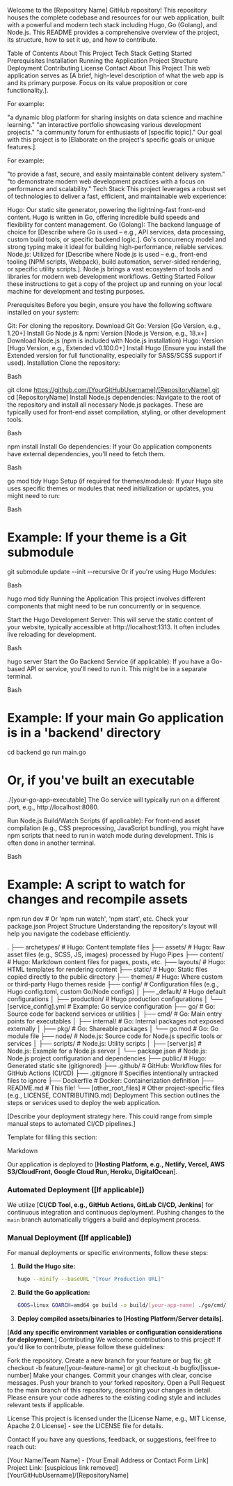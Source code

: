 Welcome to the [Repository Name] GitHub repository! This repository houses the complete codebase and resources for our web application, built with a powerful and modern tech stack including Hugo, Go (Golang), and Node.js. This README provides a comprehensive overview of the project, its structure, how to set it up, and how to contribute.

Table of Contents
About This Project
Tech Stack
Getting Started
Prerequisites
Installation
Running the Application
Project Structure
Deployment
Contributing
License
Contact
About This Project
This web application serves as [A brief, high-level description of what the web app is and its primary purpose. Focus on its value proposition or core functionality.].

For example:

"a dynamic blog platform for sharing insights on data science and machine learning."
"an interactive portfolio showcasing various development projects."
"a community forum for enthusiasts of [specific topic]."
Our goal with this project is to [Elaborate on the project's specific goals or unique features.].

For example:

"to provide a fast, secure, and easily maintainable content delivery system."
"to demonstrate modern web development practices with a focus on performance and scalability."
Tech Stack
This project leverages a robust set of technologies to deliver a fast, efficient, and maintainable web experience:

Hugo: Our static site generator, powering the lightning-fast front-end content. Hugo is written in Go, offering incredible build speeds and flexibility for content management.
Go (Golang): The backend language of choice for [Describe where Go is used – e.g., API services, data processing, custom build tools, or specific backend logic.]. Go's concurrency model and strong typing make it ideal for building high-performance, reliable services.
Node.js: Utilized for [Describe where Node.js is used – e.g., front-end tooling (NPM scripts, Webpack), build automation, server-sided rendering, or specific utility scripts.]. Node.js brings a vast ecosystem of tools and libraries for modern web development workflows.
Getting Started
Follow these instructions to get a copy of the project up and running on your local machine for development and testing purposes.

Prerequisites
Before you begin, ensure you have the following software installed on your system:

Git: For cloning the repository.
Download Git
Go: Version [Go Version, e.g., 1.20+]
Install Go
Node.js & npm: Version [Node.js Version, e.g., 18.x+]
Download Node.js (npm is included with Node.js installation)
Hugo: Version [Hugo Version, e.g., Extended v0.100.0+]
Install Hugo (Ensure you install the Extended version for full functionality, especially for SASS/SCSS support if used).
Installation
Clone the repository:

Bash

git clone https://github.com/[YourGitHubUsername]/[RepositoryName].git
cd [RepositoryName]
Install Node.js dependencies:
Navigate to the root of the repository and install all necessary Node.js packages. These are typically used for front-end asset compilation, styling, or other development tools.

Bash

npm install
Install Go dependencies:
If your Go application components have external dependencies, you'll need to fetch them.

Bash

go mod tidy
Hugo Setup (if required for themes/modules):
If your Hugo site uses specific themes or modules that need initialization or updates, you might need to run:

Bash

# Example: If your theme is a Git submodule
git submodule update --init --recursive
Or if you're using Hugo Modules:

Bash

hugo mod tidy
Running the Application
This project involves different components that might need to be run concurrently or in sequence.

Start the Hugo Development Server:
This will serve the static content of your website, typically accessible at http://localhost:1313. It often includes live reloading for development.

Bash

hugo server
Start the Go Backend Service (if applicable):
If you have a Go-based API or service, you'll need to run it. This might be in a separate terminal.

Bash

# Example: If your main Go application is in a 'backend' directory
cd backend
go run main.go
# Or, if you've built an executable
./[your-go-app-executable]
The Go service will typically run on a different port, e.g., http://localhost:8080.

Run Node.js Build/Watch Scripts (if applicable):
For front-end asset compilation (e.g., CSS preprocessing, JavaScript bundling), you might have npm scripts that need to run in watch mode during development. This is often done in another terminal.

Bash

# Example: A script to watch for changes and recompile assets
npm run dev # Or 'npm run watch', 'npm start', etc. Check your package.json
Project Structure
Understanding the repository's layout will help you navigate the codebase efficiently.

.
├── archetypes/                      # Hugo: Content template files
├── assets/                          # Hugo: Raw asset files (e.g., SCSS, JS, images) processed by Hugo Pipes
├── content/                         # Hugo: Markdown content files for pages, posts, etc.
├── layouts/                         # Hugo: HTML templates for rendering content
├── static/                          # Hugo: Static files copied directly to the public directory
├── themes/                          # Hugo: Where custom or third-party Hugo themes reside
├── config/                          # Configuration files (e.g., Hugo config.toml, custom Go/Node configs)
│   ├── _default/                    # Hugo default configurations
│   ├── production/                  # Hugo production configurations
│   └── [service_config].yml         # Example: Go service configuration
├── go/                              # Go: Source code for backend services or utilities
│   ├── cmd/                         # Go: Main entry points for executables
│   ├── internal/                    # Go: Internal packages not exposed externally
│   ├── pkg/                         # Go: Shareable packages
│   └── go.mod                       # Go: Go module file
├── node/                            # Node.js: Source code for Node.js specific tools or services
│   ├── scripts/                     # Node.js: Utility scripts
│   ├── [server.js]                  # Node.js: Example for a Node.js server
│   └── package.json                 # Node.js: Node.js project configuration and dependencies
├── public/                          # Hugo: Generated static site (gitignored)
├── .github/                         # GitHub: Workflow files for GitHub Actions (CI/CD)
├── .gitignore                       # Specifies intentionally untracked files to ignore
├── Dockerfile                       # Docker: Containerization definition
├── README.md                        # This file!
└── [other_root_files]               # Other project-specific files (e.g., LICENSE, CONTRIBUTING.md)
Deployment
This section outlines the steps or services used to deploy the web application.

[Describe your deployment strategy here. This could range from simple manual steps to automated CI/CD pipelines.]

Template for filling this section:

Markdown

Our application is deployed to [**Hosting Platform, e.g., Netlify, Vercel, AWS S3/CloudFront, Google Cloud Run, Heroku, DigitalOcean**].

### Automated Deployment ([If applicable])
We utilize [**CI/CD Tool, e.g., GitHub Actions, GitLab CI/CD, Jenkins**] for continuous integration and continuous deployment. Pushing changes to the `main` branch automatically triggers a build and deployment process.

### Manual Deployment ([If applicable])
For manual deployments or specific environments, follow these steps:
1.  **Build the Hugo site:**
    ```bash
    hugo --minify --baseURL "[Your Production URL]"
    ```
2.  **Build the Go application:**
    ```bash
    GOOS=linux GOARCH=amd64 go build -o build/[your-app-name] ./go/cmd/[your-main-package]
    ```
3.  **Deploy compiled assets/binaries to [Hosting Platform/Server details].**

[**Add any specific environment variables or configuration considerations for deployment.**]
Contributing
We welcome contributions to this project! If you'd like to contribute, please follow these guidelines:

Fork the repository.
Create a new branch for your feature or bug fix: git checkout -b feature/[your-feature-name] or git checkout -b bugfix/[issue-number]
Make your changes.
Commit your changes with clear, concise messages.
Push your branch to your forked repository.
Open a Pull Request to the main branch of this repository, describing your changes in detail.
Please ensure your code adheres to the existing coding style and includes relevant tests if applicable.

License
This project is licensed under the [License Name, e.g., MIT License, Apache 2.0 License] - see the LICENSE file for details.

Contact
If you have any questions, feedback, or suggestions, feel free to reach out:

[Your Name/Team Name] - [Your Email Address or Contact Form Link]
Project Link: [suspicious link removed][YourGitHubUsername]/[RepositoryName]
